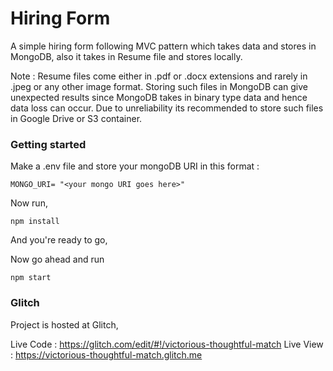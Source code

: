 # Hiring Form

A simple hiring form following MVC pattern which takes data and stores in MongoDB, also it takes in Resume file and stores locally. 

Note : Resume files come either in .pdf or .docx extensions and rarely in .jpeg or any other image format. Storing such files in MongoDB can give unexpected results since MongoDB takes in binary type data and hence data loss can occur. Due to unreliability its recommended to store such files in Google Drive or S3 container.


### Getting started 

Make a .env file and store your mongoDB URI in this format :
```
MONGO_URI= "<your mongo URI goes here>"
```

Now run,
```
npm install
```


And you're ready to go,


Now go ahead and run 
```
npm start
```

### Glitch

Project is hosted at Glitch,


Live Code : https://glitch.com/edit/#!/victorious-thoughtful-match
Live View : https://victorious-thoughtful-match.glitch.me